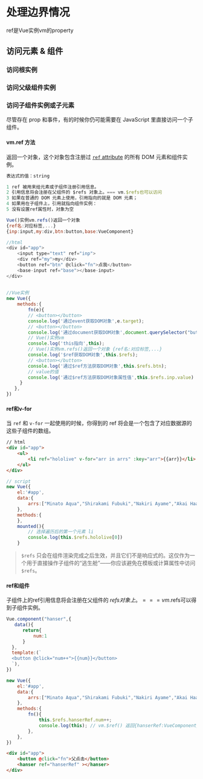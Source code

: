 # 处理边界情况

ref是Vue实例vm的property

## 访问元素 & 组件

### 访问根实例

### 访问父级组件实例



### 访问子组件实例或子元素

尽管存在 prop 和事件，有的时候你仍可能需要在 JavaScript 里直接访问一个子组件。

#### vm.ref 方法

返回一个对象，这个对象包含注册过 [`ref` attribute](https://v2.cn.vuejs.org/v2/api/#ref) 的所有 DOM 元素和组件实例。

```javascript
表达式的值：string

1 ref 被用来给元素或子组件注册引用信息。
2 引用信息将会注册在父组件的 $refs 对象上。=== vm.$refs也可以访问
3 如果在普通的 DOM 元素上使用，引用指向的就是 DOM 元素；
4 如果用在子组件上，引用就指向组件实例：
5 没有设置ref属性时，对象为空
```

```javascript
Vue()实例vm.refs()返回一个对象 
{ref名:对应标签,...}
{inp:input,my:div,btn:button,base:VueComponent}

//html
<div id="app">
    <input type="text" ref="inp">
    <div ref="my">my</div>
    <button ref="btn" @click="fn">点我</button> 
    <base-input ref="base"></base-input>
</div>
 
 
//Vue实例
new Vue({
    methods:{
        fn(e){
        // <button></button>
        console.log('通过event获取DOM对象',e.target);  
        // <button></button>
        console.log('通过document获取DOM对象',document.querySelector("button"));
        // Vue()实例vm
        console.log('this指向',this); 
        // Vue()实例vm.refs()返回一个对象 {ref名:对应标签,...}
        console.log('$ref获取DOM对象',this.$refs);
        // <button></button>
        console.log('通过$ref方法获取DOM对象',this.$refs.btn);
        // value的值
        console.log('通过$ref方法获取DOM对象属性值',this.$refs.inp.value)
	 }
   },
})
```

#### ref和v-for

当 `ref` 和 `v-for` 一起使用的时候，你得到的 ref 将会是一个包含了对应数据源的这些子组件的数组。

```html
// html
<div id="app">
    <ul>
        <li ref="hololive" v-for="arr in arrs" :key="arr">{{arr}}</li>
    </ul>
</div>
```

```javascript
// script
new Vue({
    el:'#app',
    data:{
        arrs:["Minato Aqua","Shirakami Fubuki","Nakiri Ayame","Akai Haato"],
    },
    methods:{
    },
    mounted(){
        // 选择遍历后的第一个元素 li
        console.log(this.$refs.hololive[0])
    }
```

> `$refs` 只会在组件渲染完成之后生效，并且它们不是响应式的。这仅作为一个用于直接操作子组件的“逃生舱”——你应该避免在模板或计算属性中访问 `$refs`。

#### ref和组件

子组件上的ref引用信息将会注册在父组件的 $refs 对象上。=== vm.$refs可以得到子组件实例。

```javascript
Vue.component("hanser",{
   data(){
      return{
          num:1
      }
  },
  template:(`
  <button @click="num++">{{num}}</button>
  `),
})

new Vue({
    el:'#app',
    data:{
        arrs:["Minato Aqua","Shirakami Fubuki","Nakiri Ayame","Akai Haato"],
    },
    methods:{
        fn(){
            this.$refs.hanserRef.num++;
            console.log(this); // vm.$ref() 返回{hanserRef:VueComponent}
        },
    },
})

```

```html
<div id="app">
    <button @click="fn">父点击</button>
    <hanser ref="hanserRef" ></hanser>
</div>
```

